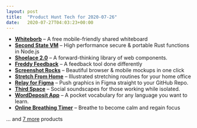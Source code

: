 ```yaml
---
layout: post
title:  "Product Hunt Tech for 2020-07-26"
date:   2020-07-27T04:03:23+00:00
---
```


* **[Whiteborb](https://www.producthunt.com/posts/whiteborb?utm_campaign=producthunt-api&utm_medium=api-v2&utm_source=Application%3A+Daily+Digest+RSS+v2+%28ID%3A+29748%29)** – A free mobile-friendly shared whiteboard
* **[Second State VM](https://www.producthunt.com/posts/second-state-vm?utm_campaign=producthunt-api&utm_medium=api-v2&utm_source=Application%3A+Daily+Digest+RSS+v2+%28ID%3A+29748%29)** – High performance secure & portable Rust functions in Node.js
* **[Shoelace 2.0](https://www.producthunt.com/posts/shoelace-2-0?utm_campaign=producthunt-api&utm_medium=api-v2&utm_source=Application%3A+Daily+Digest+RSS+v2+%28ID%3A+29748%29)** – A forward-thinking library of web components.
* **[Freddy Feedback](https://www.producthunt.com/posts/freddy-feedback?utm_campaign=producthunt-api&utm_medium=api-v2&utm_source=Application%3A+Daily+Digest+RSS+v2+%28ID%3A+29748%29)** – A feedback tool done differently
* **[Screenshot Rocks](https://www.producthunt.com/posts/screenshot-rocks-2?utm_campaign=producthunt-api&utm_medium=api-v2&utm_source=Application%3A+Daily+Digest+RSS+v2+%28ID%3A+29748%29)** – Beautiful browser & mobile mockups in one click
* **[Stretch From Home](https://www.producthunt.com/posts/stretch-from-home?utm_campaign=producthunt-api&utm_medium=api-v2&utm_source=Application%3A+Daily+Digest+RSS+v2+%28ID%3A+29748%29)** – Illustrated stretching routines for your home office
* **[Relay for Figma](https://www.producthunt.com/posts/relay-for-figma-2?utm_campaign=producthunt-api&utm_medium=api-v2&utm_source=Application%3A+Daily+Digest+RSS+v2+%28ID%3A+29748%29)** – Push graphics in Figma straight to your GitHub Repo.
* **[Third Space](https://www.producthunt.com/posts/third-space?utm_campaign=producthunt-api&utm_medium=api-v2&utm_source=Application%3A+Daily+Digest+RSS+v2+%28ID%3A+29748%29)** – Social soundscapes for those working while isolated.
* **[WordDeposit App](https://www.producthunt.com/posts/worddeposit-app?utm_campaign=producthunt-api&utm_medium=api-v2&utm_source=Application%3A+Daily+Digest+RSS+v2+%28ID%3A+29748%29)** – A pocket vocabulary for any language you want to learn.
* **[Online Breathing Timer](https://www.producthunt.com/posts/online-breathing-timer?utm_campaign=producthunt-api&utm_medium=api-v2&utm_source=Application%3A+Daily+Digest+RSS+v2+%28ID%3A+29748%29)** – Breathe to become calm and regain focus

… and [7 more](https://www.producthunt.com/tech) products
